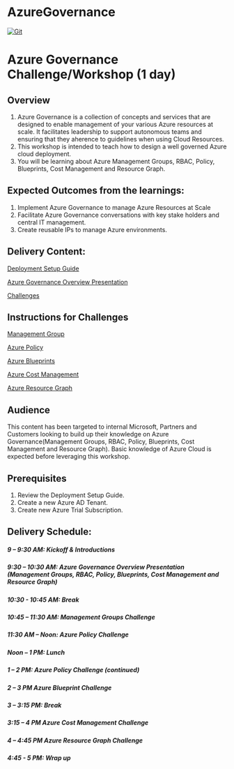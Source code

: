 # AzureGovernance

[![Git](https://app.soluble.cloud/api/v1/public/badges/714f0112-a103-46a4-a60e-5d24e22ead4a.svg?orgId=568518005652)](https://app.soluble.cloud/repos/details/github.com/marcosgm/azuregovernance?orgId=568518005652)  
# Azure Governance Challenge/Workshop (1 day)

## Overview 
1. Azure Governance is a collection of concepts and services that are designed to enable management of your various Azure resources at scale. It facilitates leadership to support autonomous teams and ensuring that they aherence to guidelines when using Cloud Resources.
2. This workshop is intended to teach how to design a well governed Azure cloud deployment. 
3. You will be learning about Azure Management Groups, RBAC, Policy, Blueprints, Cost Management and Resource Graph.


## Expected Outcomes from the learnings: 
1. Implement Azure Governance to manage Azure Resources at Scale
2. Facilitate Azure Governance conversations with key stake holders and central IT management.
3. Create reusable IPs to manage Azure environments. 


## Delivery Content: 
[Deployment Setup Guide](https://github.com/faridabharmal/AzureGovernance/blob/master/Challenge%200%20-%20Deployment%20Setup%20Guide.docx?raw=true)

[Azure Governance Overview Presentation](https://github.com/faridabharmal/AzureGovernance/blob/master/Azure%20Governance%20Presentation.pptx?raw=true)

[Challenges](https://github.com/faridabharmal/AzureGovernance/blob/master/Azure%20Governance%20Hack.docx?raw=true)


## Instructions for Challenges
[Management Group](https://github.com/faridabharmal/AzureGovernance/blob/master/Challenge%201%20-%20Management%20Group.docx?raw=true)

[Azure Policy](https://github.com/faridabharmal/AzureGovernance/blob/master/Challenge%202%20-%20Policies.docx?raw=true)

[Azure Blueprints](https://github.com/faridabharmal/AzureGovernance/blob/master/Challenge%203%20-%20Blueprints.docx?raw=true)

[Azure Cost Management](https://github.com/faridabharmal/AzureGovernance/blob/master/Challenge%205%20-%20Azure%20Cost%20Management.docx?raw=true)

[Azure Resource Graph](https://github.com/faridabharmal/AzureGovernance/blob/master/Challenge%204%20-%20ResourceGraph.docx?raw=true)


## Audience
This content has been targeted to internal Microsoft, Partners and Customers looking to build up their knowledge on Azure Governance(Management Groups, RBAC, Policy, Blueprints, Cost Management and Resource Graph). Basic knowledge of Azure Cloud is expected before leveraging this workshop.   

## Prerequisites
1. Review the Deployment Setup Guide. 
2. Create a new Azure AD Tenant.
3. Create new Azure Trial Subscription. 


## Delivery Schedule:
##### 9 – 9:30 AM: Kickoff & Introductions
##### 9:30 – 10:30 AM: Azure Governance Overview Presentation (Management Groups, RBAC, Policy, Blueprints, Cost Management and Resource Graph)
##### 10:30 - 10:45 AM: Break
##### 10:45 – 11:30 AM: Management Groups Challenge
##### 11:30 AM – Noon: Azure Policy Challenge 
##### Noon – 1 PM: Lunch
##### 1 – 2 PM: Azure Policy Challenge (continued)
##### 2 – 3 PM Azure Blueprint Challenge
##### 3 – 3:15 PM: Break
##### 3:15 – 4 PM Azure Cost Management Challenge
##### 4 – 4:45 PM Azure Resource Graph Challenge
##### 4:45 - 5 PM: Wrap up
